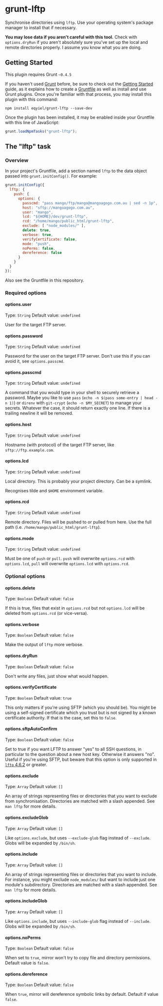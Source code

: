 # grunt-lftp

Synchronise directories using `lftp`.  Use your operating system's package
manager to install that if necessary.

**You may lose data if you aren't careful with this tool.**  Check with
`options.dryRun` if you aren't absolutely sure you've set up the local and
remote directories properly.  I assume you know what you are doing.

## Getting Started
This plugin requires Grunt `~0.4.5`

If you haven't used [Grunt](http://gruntjs.com/) before, be sure to check out
the [Getting Started](http://gruntjs.com/getting-started) guide, as it explains
how to create a [Gruntfile](http://gruntjs.com/sample-gruntfile) as well as
install and use Grunt plugins. Once you're familiar with that process, you may
install this plugin with this command:

```shell
npm install eqyiel/grunt-lftp --save-dev
```

Once the plugin has been installed, it may be enabled inside your Gruntfile with
this line of JavaScript:

```js
grunt.loadNpmTasks("grunt-lftp");
```

## The "lftp" task

### Overview
In your project's Gruntfile, add a section named `lftp` to the data object
passed into `grunt.initConfig()`.  For example:

```js
grunt.initConfig({
  lftp: {
    push: {
      options: {
        passcmd: "pass mango/ftp/mango@mangoagogo.com.au | sed -n 1p",
        host: "sftp://mangoagogo.com.au",
        user: "mango",
        lcd: "${HOME}/dev/grunt-lftp",
        rcd: "/home/mango/public_html/grunt-lftp",
        exclude: [ "node_modules/" ],
        delete: true,
        verbose: true,
        verifyCertificate: false,
        mode: "push",
        noPerms: false,
        dereference: false
      }
    }
  }
});
```

Also see the Gruntfile in this repository.

### Required options

#### options.user
Type: `String`
Default value: `undefined`

User for the target FTP server.

#### options.password
Type: `String`
Default value: `undefined`

Password for the user on the target FTP server.  Don't use this if you can avoid
it, see `options.passcmd`.

#### options.passcmd
Type: `String`
Default value: `undefined`

A command that you would type in your shell to securely retrieve a password.
Maybe you like to use `pass` (`echo -n $(pass some-entry | head -n 1)`) or
`direnv` with `git-crypt` (`echo -n $MY_SECRET`) to manage your
secrets. Whatever the case, it should return exactly one line.  If there is a
trailing newline it will be removed.

#### options.host
Type: `String`
Default value: `undefined`

Hostname (with protocol) of the target FTP server, like `sftp://ftp.example.com`.

#### options.lcd
Type: `String`
Default value: `undefined`

Local directory.  This is probably your project directory.  Can be a symlink.

Recognises tilde and `$HOME` environment variable.

#### options.rcd
Type: `String`
Default value: `undefined`

Remote directory.  Files will be pushed to or pulled from here.  Use the full
path (i.e. `/home/mango/public_html/grunt-lftp`).

#### options.mode
Type: `String`
Default value: `undefined`

Must be one of `push` or `pull`.  `push` will overwrite `options.rcd` with
`options.lcd`, `pull` will overwrite `options.lcd` with `options.rcd`.

### Optional options

#### options.delete
Type: `Boolean`
Default value: `false`

If this is true, files that exist in `options.rcd` but not `options.lcd` will be
deleted from `options.rcd` (or vice-versa).

#### options.verbose
Type: `Boolean`
Default value: `false`

Make the output of `lftp` more verbose.

#### options.dryRun
Type: `Boolean`
Default value: `false`

Don't write any files, just show what would happen.

#### options.verifyCertificate
Type: `Boolean`
Default value: `true`

This only matters if you're using SFTP (which you should be).  You might be
using a self-signed certificate which you trust but is not signed by a known
certificate authority.  If that is the case, set this to `false`.

#### options.sftpAutoConfirm
Type: `Boolean`
Default value: `false`

Set to true if you want LFTP to answer "yes" to all SSH questions, in particular
to the question about a new host key. Otherwise it answers "no".  Useful if
you're using SFTP, but beware that this option is only supported in
[`lftp` 4.6.2](https://lftp.yar.ru/news.html#4.6.2) or greater.

#### options.exclude
Type: `Array`
Default value: `[]`

An array of strings representing files or directories that you want to exclude
from synchronisation.  Directories are matched with a slash appended.  See `man
lftp` for more details.

#### options.excludeGlob
Type: `Array`
Default value: `[]`

Like `options.exclude`, but uses `--exclude-glob` flag instead of `--exclude`.
Globs will be expanded by `/bin/sh`.

#### options.include
Type: `Array`
Default value: `[]`

An array of strings representing files or directories that you want to include.
For instance, you might exclude `node_modules/` but want to include just one
module's subdirectory.  Directories are matched with a slash appended.  See `man
lftp` for more details.

#### options.includeGlob
Type: `Array`
Default value: `[]`

Like `options.include`, but uses `--include-glob` flag instead of `--include`.
Globs will be expanded by `/bin/sh`.

#### options.noPerms
Type: `Boolean`
Default value: `false`

When set to `true`, mirror won't try to copy file and directory permissions.
Default value is `false`.

#### options.dereference
Type: `Boolean`
Default value: `false`

When `true`, mirror will dereference symbolic links by default.
Default if value `false`.